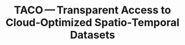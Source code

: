 ---
title: 'TACO — Transparent Access to Cloud‑Optimized Spatio‑Temporal Datasets'
logo: 'graint_ai_taco.webp'
pi: ''
uvpi: 'L. Gómez-Chova'
years: '2025-2026'
funding_source: 'Climate Change AI Innovation Grants 2024 — Special Track on Dataset Gaps'
role: 'Applicant / Lead institution'
project_type: 'Research & Dataset‑Creation Grant (12 meses)'
partners: ["University of Valencia", "Polytechnic University of Valencia", "Leipzig University"]
weight: 1
---